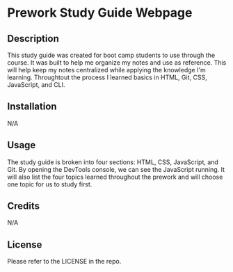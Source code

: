 
# Prework Study Guide Webpage

## Description

This study guide was created for boot camp students to use through the course. It was built to help me organize my notes and use as reference. This will help keep my notes centralized while applying the knowledge I'm learning. Throughtout the process I learned basics in HTML, Git, CSS, JavaScript, and CLI. 

## Installation

N/A

## Usage

The study guide is broken into four sections: HTML, CSS, JavaScript, and Git. By opening the DevTools console, we can see the JavaScript running. It will also list the four topics learned throughout the prework and will choose one topic for us to study first. 

## Credits

N/A

## License

Please refer to the LICENSE in the repo.

